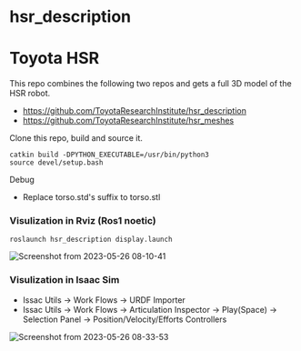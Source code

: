 hsr_description
===============================================================================

# Toyota HSR

This repo combines the following two repos and gets a full 3D model of the HSR robot. 
* https://github.com/ToyotaResearchInstitute/hsr_description
* https://github.com/ToyotaResearchInstitute/hsr_meshes

Clone this repo, build and source it. 
```
catkin build -DPYTHON_EXECUTABLE=/usr/bin/python3
source devel/setup.bash
```


Debug
* Replace torso.std's suffix to torso.stl

### Visulization in Rviz (Ros1 noetic)
```
roslaunch hsr_description display.launch
```

![Screenshot from 2023-05-26 08-10-41](https://github.com/jaswu51/hsr_description/assets/91216581/5083af24-05ca-481b-b8aa-dd1c0e2d1f74)

### Visulization in Isaac Sim
* Issac Utils -> Work Flows -> URDF Importer
* Issac Utils -> Work Flows -> Articulation Inspector -> Play(Space) -> Selection Panel -> Position/Velocity/Efforts Controllers

![Screenshot from 2023-05-26 08-33-53](https://github.com/jaswu51/hsr_description/assets/91216581/53ab031e-dbb4-4900-9676-b4549f7f975a)
